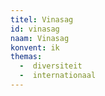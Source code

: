 ```yaml
---
titel: Vinasag
id: vinasag
naam: Vinasag
konvent: ik
themas:
  -  diversiteit
  -  internationaal
---
```

